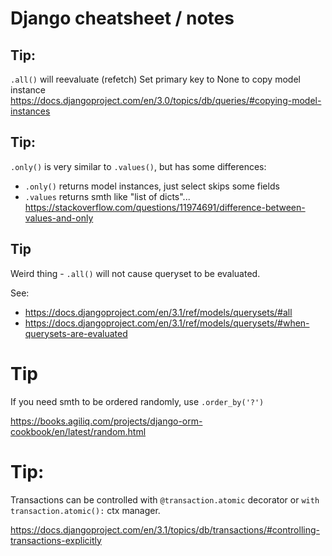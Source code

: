 # Django cheatsheet / notes

## Tip:

`.all()` will reevaluate (refetch)
Set primary key to None to copy model instance https://docs.djangoproject.com/en/3.0/topics/db/queries/#copying-model-instances

## Tip:

`.only()` is very similar to `.values()`, but has some differences:

- `.only()` returns model instances, just select skips some fields
- `.values` returns smth like "list of dicts"...
  https://stackoverflow.com/questions/11974691/difference-between-values-and-only

## Tip

Weird thing - `.all()` will not cause queryset to be evaluated.

See:

- https://docs.djangoproject.com/en/3.1/ref/models/querysets/#all
- https://docs.djangoproject.com/en/3.1/ref/models/querysets/#when-querysets-are-evaluated

# Tip

If you need smth to be ordered randomly, use `.order_by('?')`

https://books.agiliq.com/projects/django-orm-cookbook/en/latest/random.html

# Tip:

Transactions can be controlled with `@transaction.atomic` decorator or `with transaction.atomic():`
ctx manager.

https://docs.djangoproject.com/en/3.1/topics/db/transactions/#controlling-transactions-explicitly
